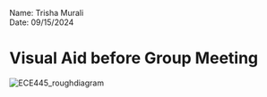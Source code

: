 Name: Trisha Murali <br/> 
Date: 09/15/2024 <br/>
# Visual Aid before Group Meeting 
![ECE445_roughdiagram](https://github.com/user-attachments/assets/7ba95440-c2c8-4b0b-bb78-396c7af8e625)
